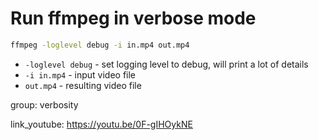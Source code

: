 # Run ffmpeg in verbose mode

```bash
ffmpeg -loglevel debug -i in.mp4 out.mp4

```

- `-loglevel debug` - set logging level to debug, will print a lot of details
- `-i in.mp4` - input video file
- `out.mp4` - resulting video file

group: verbosity


link_youtube: https://youtu.be/0F-gIHOykNE
